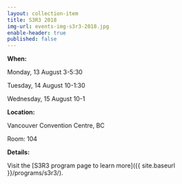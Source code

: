 ```yaml
---
layout: collection-item
title: S3R3 2018
img-url: events-img-s3r3-2018.jpg
enable-header: true
published: false
---
```

**When:**

Monday, 13 August 3-5:30

Tuesday, 14 August 10-1:30

Wednesday, 15 August 10-1

**Location:** 

Vancouver Convention Centre, BC

Room: 104

**Details:** 

Visit the [S3R3 program page to learn more]({{ site.baseurl }}/programs/s3r3/).

